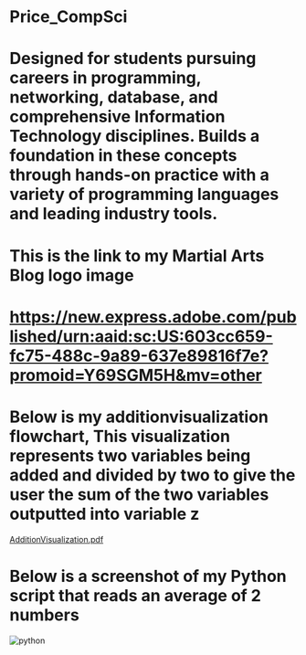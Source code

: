 # Price_CompSci
# Designed for students pursuing careers in programming, networking, database, and comprehensive Information Technology disciplines. Builds a foundation in these concepts through hands-on practice with a variety of programming languages and leading industry tools. 

# This is the link to my Martial Arts Blog logo image
# https://new.express.adobe.com/published/urn:aaid:sc:US:603cc659-fc75-488c-9a89-637e89816f7e?promoid=Y69SGM5H&mv=other


# Below is my additionvisualization flowchart, This visualization represents two variables being added and divided by two to give the user the sum of the two variables outputted into variable z
[AdditionVisualization.pdf](https://github.com/DariusVPrice/Price_CompSci/files/13336261/AdditionVisualization.pdf)

# Below is a screenshot of my Python script that reads an average of 2 numbers

![python](https://github.com/DariusVPrice/Price_CompSci/assets/78953908/853e9c9c-cabf-4a7c-99db-83cde6db2793)
